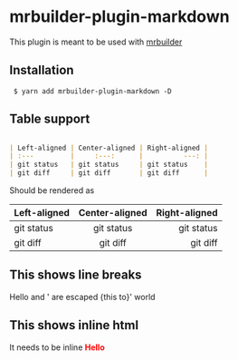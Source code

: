 mrbuilder-plugin-markdown
===
This plugin is meant to be used with [mrbuilder](https://github.com/jspears/mrbuilder)

## Installation
```shell
 $ yarn add mrbuilder-plugin-markdown -D
```

## Table support

```markdown

| Left-aligned | Center-aligned | Right-aligned |
| :---         |     :---:      |          ---: |
| git status   | git status     | git status    |
| git diff     | git diff       | git diff      |


```
Should be rendered as

| Left-aligned | Center-aligned | Right-aligned |
| :---         |     :---:      |          ---: |
| git status   | git status     | git status    |
| git diff     | git diff       | git diff      |


## This shows line breaks
Hello and ' are escaped {this to}'
world

## This shows inline html
It needs to be inline <span className='inline-hello' style="font-weight:bold;color:red">Hello</span>
